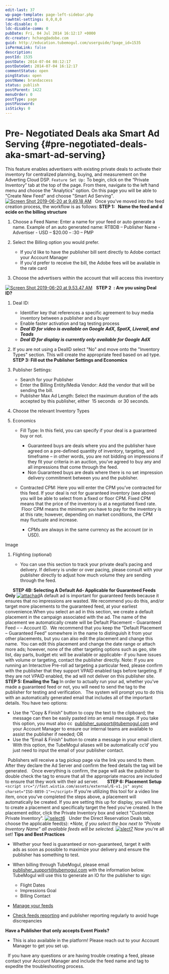 ```yaml
---
edit-last: 37
wp-page-template: page-left-sidebar.php
rawhtml-settings: 0,0,0,0
ldc-disable: 0
ldc-disable-comm: 0
pubDate: Fri, 04 Jul 2014 16:12:17 +0000
dc-creator: hchang@adobe.com
guid: http://education.tubemogul.com/userguide/?page_id=1535
isPermaLink: false
description: 
postId: 1535
postDate: 2014-07-04 08:12:17
postDateGmt: 2014-07-04 16:12:17
commentStatus: open
pingStatus: open
postName: brandaccess
status: publish
postParent: 1422
menuOrder: 0
postType: page
postPassword: 
isSticky: 0
---
```


# Pre- Negotiated Deals aka Smart Ad Serving {#pre-negotiated-deals-aka-smart-ad-serving}

This feature enables advertisers with existing private deals to activate their inventory for centralized planning, buying, and measurement on the Adverting Cloud DSP. `Feature Set Up:` To begin, click on the “Private Inventory” tab at the top of the page. From there, navigate to the left hand menu and choose the "Analytics" option. On this page you will be able to "Create New Feed" and choose "Smart Ad Serving". [ ![Screen Shot 2019-06-20 at 9.49.18 AM](assets/screen-shot-2019-06-20-at-9.49.18-am-1024x214.png)](assets/screen-shot-2019-06-20-at-9.49.18-am.png) &nbsp; Once you've moved into the feed creation process, the workflow is as follows: **STEP 1: &nbsp; Name the feed and d** **ecide on the billing structure**

1. Choose a Feed Name: Enter a name for your feed or auto generate a name. Example of an auto generated name:&nbsp;RTBDB – Publisher Name&nbsp;- Advertiser&nbsp;- USD – $20.00 – :30 – PMP
1. Select the Billing option you would prefer.

    * If you'd like to have the publisher bill sent directly to&nbsp;Adobe contact your Account Manager
    * If you'd prefer to receive the bill, the&nbsp;Adobe fees will be available in the rate card

1. Choose the advertisers within the account that will access this inventory

[ ![Screen Shot 2019-06-20 at 9.53.47 AM](assets/screen-shot-2019-06-20-at-9.53.47-am.png)](assets/screen-shot-2019-06-20-at-9.53.47-am.png) &nbsp; **STEP 2&nbsp;** **:&nbsp;Are you using Deal ID?**

1. Deal ID:

    * Identifier key that references a specific agreement to buy media inventory between a publisher and a buyer
    * Enable faster activation and tag testing process
    * ***Deal ID for video is available on Google AdX, SpotX, Liverail, and Teads***
    * ***Deal ID for display is currently only available for Google AdX***

2. If you are not using a DealID select "No" and move onto the "Inventory Types" section. This will create the appropriate feed based on ad type. **STEP 3: Fill out&nbsp;the&nbsp;Publisher Settings and Economics**

1. Publisher Settings:

    * Search for your Publisher
    * Enter the Billing Entity/Media Vendor: Add&nbsp;the vendor that will be sending the bill.
    * Publisher Max Ad Length:&nbsp;Select the maximum duration of the ads accepted by this publisher, either &nbsp;15 seconds&nbsp;&nbsp;or 30 seconds.

1. Choose the relevant Inventory Types
1. Economics

    * Fill Type:&nbsp;In this field, you can specify if your deal is a guaranteed buy or not.

        * Guaranteed buys are deals where you and the publisher have agreed on a pre-defined quantity of inventory, targeting, and timeframe – in other words, you are not bidding on impressions if they fit your criteria in an auction, you’ve agreed to buy any and all impressions&nbsp;that come through the feed.
        * Non Guaranteed buys are deals where there is no set impression delivery commitment between you and the publisher.

    * Contracted CPM:&nbsp;Here you will enter the CPM you’ve contracted for this feed. If your deal is&nbsp;not&nbsp;for guaranteed inventory (see above) you will be able to select from a fixed or floor CPM. Fixed CPM means that the price of the inventory is at a negotiated fixed rate. &nbsp;Floor CPM means the minimum you have to pay for the inventory is at this rate; however, depending on market conditions, the CPM may&nbsp;fluctuate and increase.

        * CPMs are always in the same currency as the account (or in USD).

Image

1. Flighting (optional)

    * You can use this section to track your private deal’s pacing and delivery. If delivery is under or over pacing, please consult with your publisher directly to adjust how much volume they are sending through the feed.

&nbsp; &nbsp; &nbsp; 
**STEP 4B: Selecting A Default Ad- Applicable for Guaranteed Feeds Only** [ ![attachad](assets/attachad1.png)](assets/attachad1.png)A default ad&nbsp;is important for guaranteed feeds because it ensures that no impressions are wasted.&nbsp;We recommend you do this, and/or target more placements to the guaranteed feed, at your earliest convenience.When you select an ad in this section, we create a default placement in the campaign associated with the ad. The name of the&nbsp; placement we automatically create will be Default Placement – Guaranteed Feed – <ad name> – Account ID.&nbsp; We recommend that you keep the “Default Placement – Guaranteed Feed” somewhere in the name to distinguish it from your other placements, but you can also edit the placement and change this name.&nbsp;&nbsp;You can edit this placement and change the date range or attach more ads; however, none of the other targeting options such as geo, site list, day parts, budget etc will be available or applicable-&nbsp;if you have issues with volume or targeting, contact the publisher directly. Note: If you are running an&nbsp;Interactive Pre-roll ad&nbsp;targeting a&nbsp;particular feed, please confirm with the publisher that they support VPAID enabled tags before targeting. If they are not VPAID enabled, the ad will not deliver on this publisher site. **STEP 5: Emailing the Tag** In order to actually run your ad, whether you’ve made a guaranteed feed or not, you will need to send the tag to the publisher for testing and verification.&nbsp;&nbsp; The system will prompt you to do this with an automatically generated email that includes all of the important details. You have two options:

* Use the “Copy & Finish” button&nbsp;to copy the text to the clipboard; the message can then be easily pasted into an email message. If you take this option, you must also cc&nbsp; [publisher_support@tubemogul.com](mailto:publisher_support@tubemogul.com)&nbsp;and your Account Manager&nbsp;to ensure our internal teams are available to assist the publisher if needed;&nbsp;OR
* Use the “Email & Finish” button&nbsp;to create a message in your email client. With this option, the TubeMogul aliases will be automatically cc’d’ you just need to input the email of your publisher contact.

&nbsp; Publishers will receive a tag pickup page via the link you send to them. &nbsp; After they declare the Ad Server and confirm the feed details the tag will be generated. &nbsp; Once everything is confirm, the page will ask the publisher&nbsp;to double check the tag to ensure that all the appropriate macros are&nbsp;included to ensure that they work with their ad server. &nbsp; &nbsp; &nbsp; **STEP 6: Placement Setup** `<script src="//fast.wistia.com/assets/external/E-v1.js" async charset="ISO-8859-1"></script>` 
If you're utilizing this tool for a video line item, once you've completed the steps above, a placement will automatically be created. If you are setting this up for display, you will have to create a placement and specifically target the feed you've created. In the placement editor, click the Private Inventory box and select "Customize Private Inventory". [ ![select6](assets/select6.png)](assets/select6.png) &nbsp; Under the Direct Reservation Deals tab, choose the applicable feed(s): *&#42;Note, if you select the box next to "Private Inventory Name" all available feeds will be selected.* [ ![slect7](assets/slect7.png)](assets/slect7.png) Now you're all set! **Tips and Best Practices**

* Whether your feed is guaranteed or non-guaranteed, target it with ads&nbsp;as soon as possible to maximize your delivery and ensure the publisher has something to test.
* When billing through TubeMogul, please email [publisher_support@tubemogul.com](mailto:publisher_support@tubemogul.com)&nbsp;with&nbsp;the information below. TubeMogul will use this to generate an IO for the publisher to sign:

    * Flight Dates
    * Impressions Goal
    * Billing Contact

* [Manage your feeds](feed-management/user-guideplanningprivate-inventorybrandaccessfeed-management.md)
* [Check feeds reporting](https://education.tubemogul.com/user-guide/planning/private-inventory/brandaccess/feeds-reporting/) and publisher reporting regularly to avoid huge discrepancies

**Have a Publisher that only accepts Event Pixels?**

* This is also available in the platform! Please reach out to your Account Manager to get you set up.

&nbsp; If you have any questions or are having trouble creating a feed, please contact your Account Manager and include the feed name and tag to expedite the troubleshooting process.  